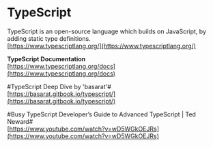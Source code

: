 # TypeScript

TypeScript is an open-source language which builds on JavaScript, by adding static type definitions.  
[https://www.typescriptlang.org/](https://www.typescriptlang.org/)

**TypeScript Documentation**  
[https://www.typescriptlang.org/docs](https://www.typescriptlang.org/docs)

#TypeScript Deep Dive by 'basarat'#  
[https://basarat.gitbook.io/typescript/](https://basarat.gitbook.io/typescript/)

#Busy TypeScript Developer’s Guide to Advanced TypeScript | Ted Neward#  
[https://www.youtube.com/watch?v=wD5WGkOEJRs](https://www.youtube.com/watch?v=wD5WGkOEJRs)
